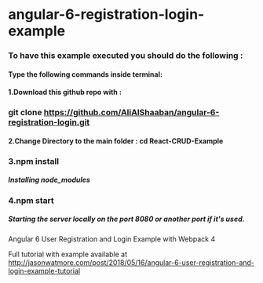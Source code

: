 # angular-6-registration-login-example



### To have this example executed you should do the following :



#### Type the following commands inside terminal: 



#### 1.Download this github repo with : 

### git clone https://github.com/AliAlShaaban/angular-6-registration-login.git



#### 2.Change Directory to the main folder : cd React-CRUD-Example



### 3.npm install

##### Installing node_modules



### 4.npm start

##### Starting the server locally on the port 8080 or another port if it's used.



Angular 6 User Registration and Login Example with Webpack 4

Full tutorial with example available at http://jasonwatmore.com/post/2018/05/16/angular-6-user-registration-and-login-example-tutorial